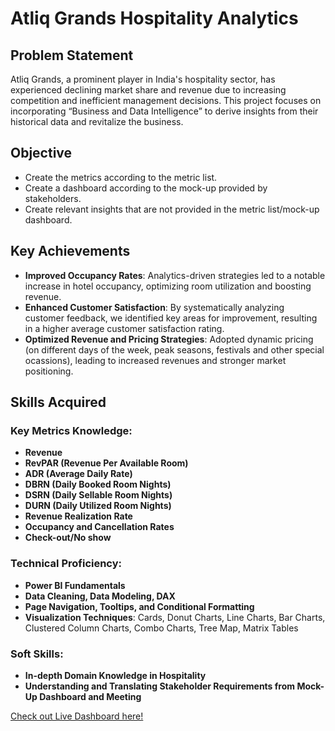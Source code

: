 # Atliq Grands Hospitality Analytics

## Problem Statement
Atliq Grands, a prominent player in India's hospitality sector, has experienced declining market share and revenue due to increasing competition and inefficient management decisions. This project focuses on incorporating “Business and Data Intelligence” to derive insights from their historical data and revitalize the business.

## Objective
- Create the metrics according to the metric list.
- Create a dashboard according to the mock-up provided by stakeholders.
- Create relevant insights that are not provided in the metric list/mock-up dashboard. 

## Key Achievements
- **Improved Occupancy Rates**: Analytics-driven strategies led to a notable increase in hotel occupancy, optimizing room utilization and boosting revenue.
- **Enhanced Customer Satisfaction**: By systematically analyzing customer feedback, we identified key areas for improvement, resulting in a higher average customer satisfaction rating.
- **Optimized Revenue and Pricing Strategies**: Adopted dynamic pricing (on different days of the week, peak seasons, festivals and other special ocassions), leading to increased revenues and stronger market positioning.

## Skills Acquired

### Key Metrics Knowledge:
- **Revenue**
- **RevPAR (Revenue Per Available Room)**
- **ADR (Average Daily Rate)**
- **DBRN (Daily Booked Room Nights)**
- **DSRN (Daily Sellable Room Nights)**
- **DURN (Daily Utilized Room Nights)**
- **Revenue Realization Rate**
- **Occupancy and Cancellation Rates**
- **Check-out/No show**

### Technical Proficiency:
- **Power BI Fundamentals**
- **Data Cleaning, Data Modeling, DAX**
- **Page Navigation, Tooltips, and Conditional Formatting**
- **Visualization Techniques**: Cards, Donut Charts, Line Charts, Bar Charts, Clustered Column Charts, Combo Charts, Tree Map, Matrix Tables

### Soft Skills:
- **In-depth Domain Knowledge in Hospitality**
- **Understanding and Translating Stakeholder Requirements from Mock-Up Dashboard and Meeting**

[Check out Live Dashboard here!](https://app.powerbi.com/view?r=eyJrIjoiYTc0OWU2MzQtM2RiOS00MDc5LTg0MGItODRhNzI2N2UyZmJjIiwidCI6Ijg2MzI4YTBhLWRhMGMtNGQzZS04OTE5LTc4OTcwMTZiMzNiMyJ9&pageName=d016a60fea1fd0e6926b)

